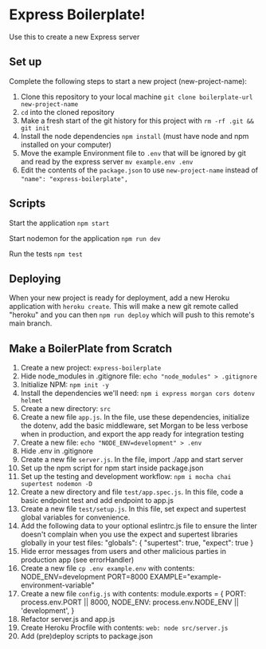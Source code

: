 # Express Boilerplate!

Use this to create a new Express server

## Set up

Complete the following steps to start a new project (new-project-name):

1. Clone this repository to your local machine `git clone boilerplate-url new-project-name`
2. `cd` into the cloned repository
3. Make a fresh start of the git history for this project with `rm -rf .git && git init`
4. Install the node dependencies `npm install` (must have node and npm installed on your computer)
5. Move the example Environment file to `.env` that will be ignored by git and read by the express server `mv example.env .env`
6. Edit the contents of the `package.json` to use `new-project-name` instead of `"name": "express-boilerplate",`

## Scripts

Start the application `npm start`

Start nodemon for the application `npm run dev`

Run the tests `npm test`

## Deploying

When your new project is ready for deployment, add a new Heroku application with `heroku create`. This will make a new git remote called "heroku" and you can then `npm run deploy` which will push to this remote's main branch.

## Make a BoilerPlate from Scratch

1. Create a new project: `express-boilerplate`
2. Hide node_modules in .gitignore file: `echo "node_modules" > .gitignore`
3. Initialize NPM: `npm init -y`
4. Install the dependencies we'll need: `npm i express morgan cors dotenv helmet`
5. Create a new directory: `src`
6. Create a new file `app.js`. In the file, use these dependencies, initialize the dotenv, add the basic middleware, set Morgan to be less verbose when in production, and export the app ready for integration testing
7. Create a new file: `echo "NODE_ENV=development" > .env` 
8. Hide .env in .gitignore
9. Create a new file `server.js`. In the file, import ./app and start server
10. Set up the npm script for npm start inside package.json
11. Set up the testing and development workflow: `npm i mocha chai supertest nodemon -D`
12. Create a new directory and file `test/app.spec.js`. In this file, code a basic endpoint test and add endpoint to app.js
13. Create a new file `test/setup.js`. In this file, set expect and supertest global variables for convenience.
14. Add the following data to your optional eslintrc.js file to ensure the linter doesn't complain when you use the expect and supertest libraries globally in your test files:
"globals": {
  "supertest": true,
  "expect": true
}
15. Hide error messages from users and other malicious parties in production app (see errorHandler)
16. Create a new file `cp .env example.env` with contents:
NODE_ENV=development
PORT=8000
EXAMPLE="example-environment-variable"
17. Create a new file `config.js` with contents:
module.exports = {
  PORT: process.env.PORT || 8000,
  NODE_ENV: process.env.NODE_ENV || 'development',
}
18. Refactor server.js and app.js
19. Create Heroku Procfile with contents: `web: node src/server.js`
20. Add (pre)deploy scripts to package.json
